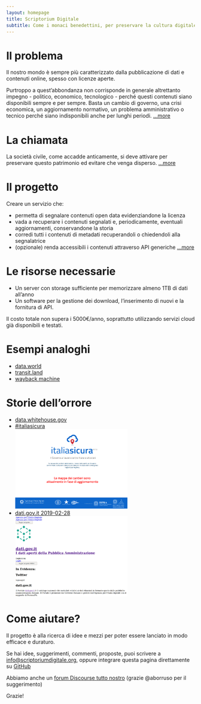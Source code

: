 ```yaml
---
layout: homepage
title: Scriptorium Digitale
subtitle: Come i monaci benedettini, per preservare la cultura digitale da un nuovo Medioevo
---
```


# Il problema

Il nostro mondo è sempre più caratterizzato dalla pubblicazione di dati e contenuti online, spesso con licenze aperte.

Purtroppo a quest’abbondanza non corrisponde in generale altrettanto impegno - politico, economico, tecnologico - perché questi contenuti siano disponibili sempre e per sempre. Basta un cambio di governo, una crisi economica, un aggiornamento normativo, un problema amministrativo o tecnico perché siano indisponibili anche per lunghi periodi.
[...more](/il_problema)

# La chiamata

La società civile, come accadde anticamente, si deve attivare per preservare questo patrimonio ed evitare che venga disperso.
[...more](/la_chiamata)

# Il progetto

Creare un servizio che:

* permetta di segnalare contenuti open data evidenziandone la licenza
* vada a recuperare i contenuti segnalati e, periodicamente, eventuali aggiornamenti, conservandone la storia
* corredi tutti i contenuti di metadati recuperandoli o chiedendoli alla segnalatrice
* (opzionale) renda accessibili i contenuti attraverso API generiche
[...more](/il_progetto)

# Le risorse necessarie

* Un server con storage sufficiente per memorizzare almeno 1TB di dati all’anno
* Un software per la gestione dei download, l’inserimento di nuovi e la fornitura di API.

Il costo totale non supera i 5000€/anno, soprattutto utilizzando servizi cloud già disponibili e testati.

# Esempi analoghi

* [data.world](https://data.world)
* [transit.land](https://transit.land)
* [wayback machine](https://archive.org/web/)

# Storie dell’orrore

* [data.whitehouse.gov](https://www.politico.com/agenda/story/2017/07/25/what-happened-trump-war-data-000481)
* [#italiasicura](http://www.cngeologi.it/2018/07/19/chiude-italia-sicura-a-rischio-gli-interventi-sulledilizia-scolastica/)<br />
  <img width="300px" src="images/italiasicura.jpg"/>
* [dati.gov.it 2019-02-28](https://twitter.com/openantani/status/1101213274929025025)<br />
  <img width="300px" src="images/datigovscassato.jpg"/>

# Come aiutare?

Il progetto è alla ricerca di idee e mezzi per poter essere lanciato in modo efficace e duraturo.

Se hai idee, suggerimenti, commenti, proposte, puoi scrivere a <a href="mailto:info@scriptoriumdigitale.org">info@scriptoriumdigitale.org</a>, oppure integrare questa pagina direttamente su [GitHub](https://www.github.org/mfortini/scriptoriumdigitale)

Abbiamo anche un [forum Discourse tutto nostro](discourse.scriptoriumdigitale.org) (grazie @aborruso per il suggerimento)

Grazie!

<!-- Include all compiled plugins (below), or include individual files as needed -->
<script src="//code.jquery.com/jquery-1.12.4.min.js"></script>
<script type="text/javascript" src="../js/moment.min.js"></script>
<script type="text/javascript" src="../js/masonry.min.js"></script>
<!-- form di ricerca delle news -->
<script src="../js/jquery.sieve.min.js" type="text/javascript"></script>
<script type="text/javascript" src="//cdnjs.cloudflare.com/ajax/libs/elasticlunr/0.9.5/elasticlunr.min.js"></script>
<script type="text/javascript" src="../js/lunr.stemmer.support.min.js"></script>
<script type="text/javascript" src="../js/lunr.it.min.js"></script>
<script type="text/javascript" src="../js/search.min.js"></script>


<style> div.form-inline.text-center {padding-bottom: 8rem;} .itemTitle a {font-weight: bold; color: #337ab7 !important; text-decoration: none;} </style>
